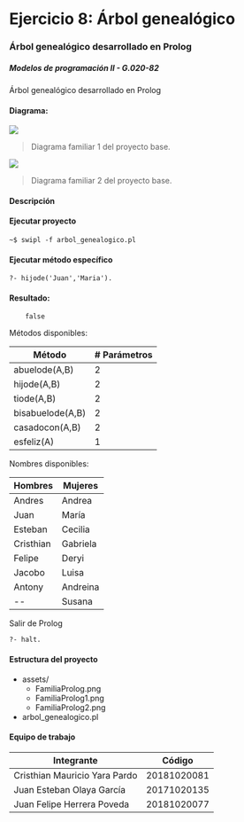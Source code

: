 # Ejercicio 8: Árbol genealógico
### Árbol genealógico desarrollado en Prolog
##### Modelos de programación II - G.020-82

Árbol genealógico desarrollado en Prolog


#### Diagrama:

![](https://github.com/FelipeH22/ejercicio_prolog/blob/master/assets/FamiliaProlog_1.png)

> Diagrama familiar 1 del proyecto base.


![](https://github.com/FelipeH22/ejercicio_prolog/blob/master/assets/FamiliaProlog_2.png)

> Diagrama familiar 2 del proyecto base.

#### Descripción



#### Ejecutar proyecto
```
~$ swipl -f arbol_genealogico.pl
```

#### Ejecutar método específico
```
?- hijode('Juan','Maria').
```

#### Resultado:
```
    false
```

Métodos disponibles:

Método | # Parámetros
------------- | -------------
abuelode(A,B)  | 2
hijode(A,B)  | 2
tiode(A,B) | 2
bisabuelode(A,B)  | 2
casadocon(A,B)  | 2
esfeliz(A)  | 1


Nombres disponibles:

Hombres | Mujeres
------------- | -------------
Andres | Andrea
Juan  | María
Esteban | Cecilia
Cristhian  | Gabriela
Felipe  | Deryi
Jacobo  | Luisa
Antony  | Andreina
 --  | Susana

Salir de Prolog
```
?- halt.
```

#### Estructura del proyecto
+ assets/
    + FamiliaProlog.png
    + FamiliaProlog1.png
    + FamiliaProlog2.png
+ arbol_genealogico.pl


#### Equipo de trabajo

Integrante  | Código
------------- | -------------
Cristhian Mauricio Yara Pardo | 20181020081
Juan Esteban Olaya García | 20171020135
Juan Felipe Herrera Poveda | 20181020077